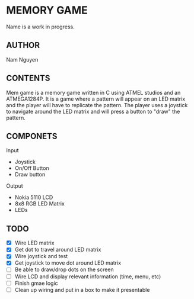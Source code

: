 MEMORY GAME
===
Name is a work in progress.

AUTHOR
---
Nam Nguyen

CONTENTS
---
Mem game is a memory game written in C using ATMEL studios and an ATMEGA1284P. It is a game where a pattern will appear on an LED matrix and the player will have to replicate the pattern. The player uses a joystick to navigate around the LED matrix and will press a button to "draw" the pattern.

COMPONETS
---
Input
  * Joystick
  * On/Off Button
  * Draw button

Output
  * Nokia 5110 LCD
  * 8x8 RGB LED Matrix
  * LEDs

TODO
---
- [x] Wire LED matrix
- [x] Get dot to travel around LED matrix
- [x] Wire joystick and test
- [x] Get joystick to move dot around LED matrix
- [ ] Be able to draw/drop dots on the screen
- [ ] Wire LCD and display relevant information (time, menu, etc)
- [ ] Finish gmae logic
- [ ] Clean up wiring and put in a box to make it presentable

